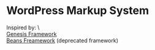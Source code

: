 # WordPress Markup System

Inspired by: \ \
[Genesis Framework](https://www.studiopress.com/themes/genesis/)\
[Beans Freamework](https://www.studiopress.com/themes/genesis/) (deprecated framework)
